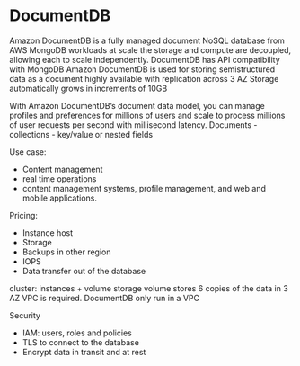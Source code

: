
# DocumentDB

Amazon DocumentDB is a fully managed document NoSQL database from AWS
MongoDB workloads at scale
the storage and compute are decoupled, allowing each to scale independently.
DocumentDB has API compatibility with MongoDB
Amazon DocumentDB is used for storing semistructured data as a document
highly available with replication across 3 AZ
Storage automatically grows in increments of 10GB

With Amazon DocumentDB’s document data model, you can manage profiles and preferences for millions of users and scale to process millions of user requests per second with millisecond latency.
Documents - collections - key/value or nested fields

Use case:
- Content management
- real time operations
- content management systems, profile management, and web and mobile applications.

Pricing:
- Instance host
- Storage
- Backups in other region
- IOPS
- Data transfer out of the database

cluster: instances + volume storage
volume stores 6 copies of the data in 3 AZ
VPC is required.  DocumentDB only run in a VPC

Security
- IAM: users, roles and policies
- TLS to connect to the database
- Encrypt data in transit and at rest
